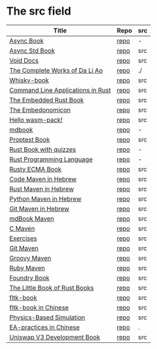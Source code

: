 # The src field

| Title | Repo | src |
|-------|------|-------------|
| [Async Book](https://rust-lang.github.io/async-book/index.html) | [repo](https://github.com/rust-lang/async-book) | - | 
| [Async Std Book](https://book.async.rs/) | [repo](https://github.com/async-rs/async-std) | src | 
| [Void Docs](https://docs.voidlinux.org/) | [repo](https://github.com/void-linux/void-docs) | src | 
| [The Complete Works of Da Li Ao](https://whatot.github.io/leeao/index.html) | [repo](https://github.com/whatot/leeao) | ./ | 
| [Whisky-book](https://docs.getwhisky.app/) | [repo](https://github.com/whisky-app/whisky-book) | src | 
| [Command Line Applications in Rust](https://rust-cli.github.io/book/index.html) | [repo](https://github.com/rust-cli/book) | src | 
| [The Embedded Rust Book](https://docs.rust-embedded.org/book/index.html) | [repo](https://github.com/rust-embedded/book) | src | 
| [The Embedonomicon](https://docs.rust-embedded.org/embedonomicon/index.html) | [repo](https://github.com/rust-embedded/embedonomicon) | src | 
| [Hello wasm-pack!](https://rustwasm.github.io/wasm-pack/book/) | [repo](https://github.com/rustwasm/wasm-pack) | src | 
| [mdbook](https://rust-lang.github.io/mdBook/) | [repo](https://github.com/rust-lang/mdbook) | - | 
| [Proptest Book](https://altsysrq.github.io/proptest-book/intro.html) | [repo](https://github.com/proptest-rs/proptest) | src | 
| [Rust Book with quizzes](https://rust-book.cs.brown.edu/) | [repo](https://github.com/cognitive-engineering-lab/rust-book) | - | 
| [Rust Programming Language](https://doc.rust-lang.org/book/) | [repo](https://github.com/rust-lang/book) | - | 
| [Rusty ECMA Book](https://rusty-ecma.github.io/rusty-ecma-book/) | [repo](https://github.com/rusty-ecma/rusty-ecma-book) | src | 
| [Code Maven in Hebrew](https://he.code-maven.com/) | [repo](https://github.com/szabgab/he.code-maven.com) | src | 
| [Rust Maven in Hebrew](https://rust-he.code-maven.com/) | [repo](https://github.com/szabgab/rust-he.code-maven.com) | src | 
| [Python Maven in Hebrew](https://python-he.code-maven.com/) | [repo](https://github.com/szabgab/python-he.code-maven.com) | src | 
| [Git Maven in Hebrew](https://git-he.code-maven.com/) | [repo](https://github.com/szabgab/git-he.code-maven.com) | src | 
| [mdBook Maven](https://mdbook.code-maven.com/) | [repo](https://github.com/szabgab/mdbook.code-maven.com) | src | 
| [C Maven](https://c.code-maven.com/) | [repo](https://github.com/szabgab/c.code-maven.com) | src | 
| [Exercises](https://exercises.code-maven.com/) | [repo](https://github.com/szabgab/exercises.code-maven.com) | src | 
| [Git Maven](https://git.code-maven.com/) | [repo](https://github.com/szabgab/git.code-maven.com) | src | 
| [Groovy Maven](https://groovy.code-maven.com/) | [repo](https://github.com/szabgab/groovy.code-maven.com) | src | 
| [Ruby Maven](https://ruby.code-maven.com/) | [repo](https://github.com/szabgab/ruby.code-maven.com) | src | 
| [Foundry Book](https://book.getfoundry.sh/) | [repo](https://github.com/foundry-rs/book) | src | 
| [The Little Book of Rust Books](https://lborb.github.io/book/) | [repo](https://github.com/lborb/book) | src | 
| [fltk-book](https://fltk-rs.github.io/fltk-book/) | [repo](https://github.com/fltk-rs/fltk-book) | src | 
| [fltk-book in Chinese](https://fltk.flatig.vip/) | [repo](https://github.com/flatigers/fltk-book-zh) | src | 
| [Physics-Based Simulation]() | [repo](https://github.com/phys-sim-book/mdbook-src) | src | 
| [EA-practices in Chinese]() | [repo](https://github.com/tonydeng/ea-practices) | . | 
| [Uniswap V3 Development Book](https://uniswapv3book.com/) | [repo](https://github.com/jeiwan/uniswapv3-book) | src | 
